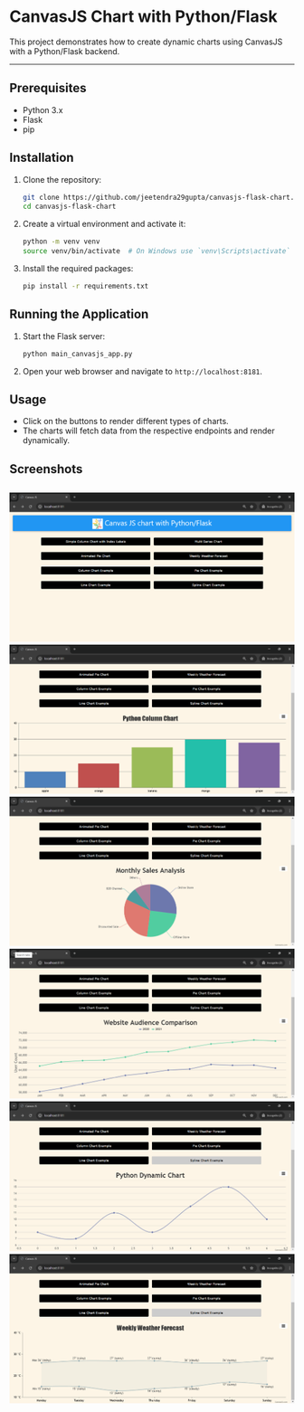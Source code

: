# CanvasJS Chart with Python/Flask

This project demonstrates how to create dynamic charts using CanvasJS with a Python/Flask backend.

---
## Prerequisites

- Python 3.x
- Flask
- pip

## Installation

1. Clone the repository:
    ```sh
    git clone https://github.com/jeetendra29gupta/canvasjs-flask-chart.git
    cd canvasjs-flask-chart
    ```

2. Create a virtual environment and activate it:
    ```sh
    python -m venv venv
    source venv/bin/activate  # On Windows use `venv\Scripts\activate`
    ```

3. Install the required packages:
    ```sh
    pip install -r requirements.txt
    ```

## Running the Application

1. Start the Flask server:
    ```sh
    python main_canvasjs_app.py
    ```

2. Open your web browser and navigate to `http://localhost:8181`.

## Usage

- Click on the buttons to render different types of charts.
- The charts will fetch data from the respective endpoints and render dynamically.

## Screenshots
![static/images/img_1.png](static/images/img_1.png)
![static/images/img_2.png](static/images/img_2.png)
![static/images/img_3.png](static/images/img_3.png)
![static/images/img_4.png](static/images/img_4.png)
![static/images/img_5.png](static/images/img_5.png)
![static/images/img_6.png](static/images/img_6.png)
---